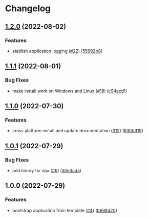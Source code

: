 # Changelog

## [1.2.0](https://github.com/allisonmachado/create-typescript-application/compare/v1.1.1...v1.2.0) (2022-08-02)


### Features

* stablish application logging ([#22](https://github.com/allisonmachado/create-typescript-application/issues/22)) ([55692b8](https://github.com/allisonmachado/create-typescript-application/commit/55692b8a172717814db2bed705c392654dc4aee2))

## [1.1.1](https://github.com/allisonmachado/create-typescript-application/compare/v1.1.0...v1.1.1) (2022-08-01)


### Bug Fixes

* make install work on Windows and Linux ([#18](https://github.com/allisonmachado/create-typescript-application/issues/18)) ([c94acd1](https://github.com/allisonmachado/create-typescript-application/commit/c94acd17f6f77545b99a48d85ba9a70eb9c26683))

## [1.1.0](https://github.com/allisonmachado/create-typescript-application/compare/v1.0.1...v1.1.0) (2022-07-30)


### Features

* cross platform install and update documentation ([#12](https://github.com/allisonmachado/create-typescript-application/issues/12)) ([930b919](https://github.com/allisonmachado/create-typescript-application/commit/930b919679572c09386ada4fbabdcdf5d5162563))

## [1.0.1](https://github.com/allisonmachado/create-typescript-application/compare/v1.0.0...v1.0.1) (2022-07-29)


### Bug Fixes

* add binary for npx ([#6](https://github.com/allisonmachado/create-typescript-application/issues/6)) ([30e3ada](https://github.com/allisonmachado/create-typescript-application/commit/30e3ada330f74c50635f68d2123186e76ead5815))

## 1.0.0 (2022-07-29)


### Features

* bootstrap application from template ([#4](https://github.com/allisonmachado/create-typescript-application/issues/4)) ([b998420](https://github.com/allisonmachado/create-typescript-application/commit/b998420f047bfb1ba817f64357723ea38e85140e))
